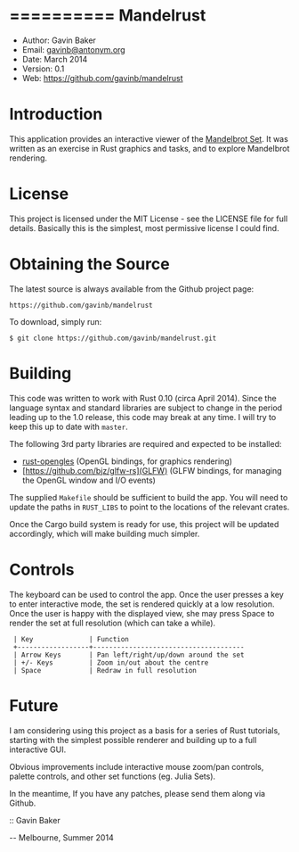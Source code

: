 ==========
Mandelrust
==========

- Author: Gavin Baker
- Email: gavinb@antonym.org
- Date: March 2014
- Version: 0.1
- Web: https://github.com/gavinb/mandelrust

Introduction
============

This application provides an interactive viewer of the [Mandelbrot
Set](http://en.wikipedia.org/Mandelbrot%20set).  It was written as an
exercise in Rust graphics and tasks, and to explore Mandelbrot rendering.

License
=======

This project is licensed under the MIT License - see the LICENSE file for
full details.  Basically this is the simplest, most permissive license I
could find.

Obtaining the Source
====================

The latest source is always available from the Github project page:

    https://github.com/gavinb/mandelrust

To download, simply run:

    $ git clone https://github.com/gavinb/mandelrust.git

Building
========

This code was written to work with Rust 0.10 (circa April 2014).  Since the
language syntax and standard libraries are subject to change in the period
leading up to the 1.0 release, this code may break at any time.  I will try
to keep this up to date with `master`.

The following 3rd party libraries are required and expected to be installed:

 - [rust-opengles](https://github.com/mozilla-servo/rust-opengles) (OpenGL
   bindings, for graphics rendering)
 - [https://github.com/bjz/glfw-rs](GLFW) (GLFW bindings, for managing the
   OpenGL window and I/O events)

The supplied `Makefile` should be sufficient to build the app.  You will
need to update the paths in `RUST_LIBS` to point to the locations of the
relevant crates.

Once the Cargo build system is ready for use, this project will be updated
accordingly, which will make building much simpler.

Controls
========

The keyboard can be used to control the app.  Once the user presses a key to
enter interactive mode, the set is rendered quickly at a low resolution.
Once the user is happy with the displayed view, she may press Space to
render the set at full resolution (which can take a while).

     | Key              | Function
     +------------------+--------------------------------------
     | Arrow Keys       | Pan left/right/up/down around the set
     | +/- Keys         | Zoom in/out about the centre
     | Space            | Redraw in full resolution

Future
======

I am considering using this project as a basis for a series of Rust
tutorials, starting with the simplest possible renderer and building up to a
full interactive GUI.

Obvious improvements include interactive mouse zoom/pan controls, palette
controls, and other set functions (eg. Julia Sets).

In the meantime, If you have any patches, please send them along via Github.

:: Gavin Baker

-- Melbourne, Summer 2014
